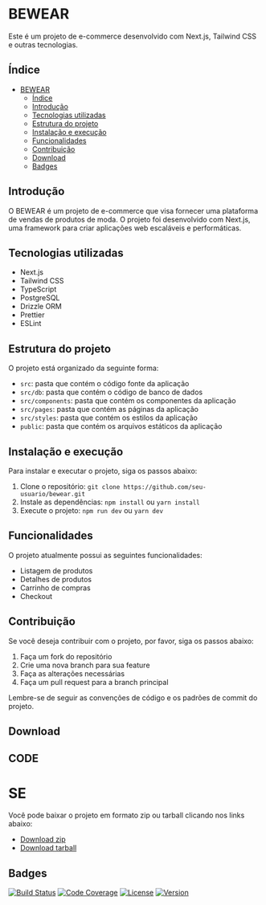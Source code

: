 # BEWEAR

Este é um projeto de e-commerce desenvolvido com Next.js, Tailwind CSS e outras tecnologias.

## Índice

- [BEWEAR](#bewear)
  - [Índice](#índice)
  - [Introdução](#introdução)
  - [Tecnologias utilizadas](#tecnologias-utilizadas)
  - [Estrutura do projeto](#estrutura-do-projeto)
  - [Instalação e execução](#instalação-e-execução)
  - [Funcionalidades](#funcionalidades)
  - [Contribuição](#contribuição)
  - [Download](#download)
  - [Badges](#badges)

## Introdução

O BEWEAR é um projeto de e-commerce que visa fornecer uma plataforma de vendas de produtos de moda. O projeto foi desenvolvido com Next.js, uma framework para criar aplicações web escaláveis e performáticas.

## Tecnologias utilizadas

- Next.js
- Tailwind CSS
- TypeScript
- PostgreSQL
- Drizzle ORM
- Prettier
- ESLint

## Estrutura do projeto

O projeto está organizado da seguinte forma:

- `src`: pasta que contém o código fonte da aplicação
- `src/db`: pasta que contém o código de banco de dados
- `src/components`: pasta que contém os componentes da aplicação
- `src/pages`: pasta que contém as páginas da aplicação
- `src/styles`: pasta que contém os estilos da aplicação
- `public`: pasta que contém os arquivos estáticos da aplicação

## Instalação e execução

Para instalar e executar o projeto, siga os passos abaixo:

1. Clone o repositório: `git clone https://github.com/seu-usuario/bewear.git`
2. Instale as dependências: `npm install` ou `yarn install`
3. Execute o projeto: `npm run dev` ou `yarn dev`

## Funcionalidades

O projeto atualmente possui as seguintes funcionalidades:

- Listagem de produtos
- Detalhes de produtos
- Carrinho de compras
- Checkout

## Contribuição

Se você deseja contribuir com o projeto, por favor, siga os passos abaixo:

1. Faça um fork do repositório
2. Crie uma nova branch para sua feature
3. Faça as alterações necessárias
4. Faça um pull request para a branch principal

Lembre-se de seguir as convenções de código e os padrões de commit do projeto.

## Download

## CODE

# SE

Você pode baixar o projeto em formato zip ou tarball clicando nos links abaixo:

- [Download zip](https://github.com/seu-usuario/bewear/archive/master.zip)
- [Download tarball](https://github.com/seu-usuario/bewear/archive/master.tar.gz)

## Badges

[![Build Status](https://travis-ci.org/seu-usuario/bewear.svg?branch=master)](https://travis-ci.org/seu-usuario/bewear)
[![Code Coverage](https://coveralls.io/repos/github/seu-usuario/bewear/badge.svg?branch=master)](https://coveralls.io/github/seu-usuario/bewear?branch=master)
[![License](https://img.shields.io/github/license/seu-usuario/bewear.svg)](https://github.com/seu-usuario/bewear/blob/master/LICENSE)
[![Version](https://img.shields.io/github/package-json/v/seu-usuario/bewear.svg)](https://github.com/seu-usuario/bewear/blob/master/package.json)
